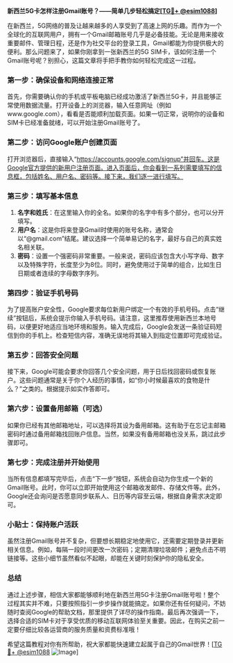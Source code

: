 **新西兰5G卡怎样注册Gmail账号？——简单几步轻松搞定[[TG💪+ @esim1088](https://t.me/s/esim1088)]**

在新西兰，5G网络的普及让越来越多的人享受到了高速上网的乐趣。而作为一个全球化的互联网用户，拥有一个Gmail邮箱账号几乎是必备技能。无论是用来接收重要邮件、管理日程，还是作为社交平台的登录工具，Gmail都能为你提供极大的便利。那么问题来了，如果你刚拿到一张新西兰的5G SIM卡，该如何注册一个Gmail账号呢？别担心，这篇文章将手把手教你如何轻松完成这一过程。

### 第一步：确保设备和网络连接正常

首先，你需要确认你的手机或平板电脑已经成功激活了新西兰5G卡，并且能够正常使用数据流量。打开设备上的浏览器，输入任意网址（例如www.google.com），看看是否能顺利加载页面。如果一切正常，说明你的设备和SIM卡已经准备就绪，可以开始注册Gmail账号了。

### 第二步：访问Google账户创建页面

打开浏览器后，直接输入“https://accounts.google.com/signup”并回车。这是Google官方提供的新用户注册页面。进入页面后，你会看到一系列需要填写的信息框，包括姓名、用户名、密码等。接下来，我们逐一进行填写。

### 第三步：填写基本信息

1. **名字和姓氏**：在这里输入你的全名。如果你的名字中有多个部分，也可以分开填写。
2. **用户名**：这是你将来登录Gmail时使用的账号名称，通常会以“@gmail.com”结尾。建议选择一个简单易记的名字，最好与自己的真实姓名相关联。
3. **密码**：设置一个强密码非常重要。一般来说，密码应该包含大小写字母、数字以及特殊字符，长度至少为8位。同时，避免使用过于简单的组合，比如生日日期或者连续的字母数字序列。

### 第四步：验证手机号码

为了提高账户安全性，Google要求每位新用户绑定一个有效的手机号码。点击“继续”按钮后，系统会提示你输入手机号码。请注意，这里推荐使用新西兰本地号码，以便更好地适应当地环境和服务。输入完成后，Google会发送一条验证码短信到你的手机上。检查短信内容，准确无误地将其输入到指定位置即可完成验证。

### 第五步：回答安全问题

接下来，Google可能会要求你回答几个安全问题，用于日后找回密码或恢复账户。这些问题通常是关于你个人经历的事情，如“你小时候最喜欢的食物是什么？”之类的。根据提示如实作答即可。

### 第六步：设置备用邮箱（可选）

如果你已经有其他邮箱地址，可以选择将其设为备用邮箱。这有助于在忘记主邮箱密码时通过备用邮箱找回账户信息。当然，如果没有备用邮箱也没关系，跳过此步骤即可。

### 第七步：完成注册并开始使用

当所有信息都填写完毕后，点击“下一步”按钮，系统会自动为你生成一个新的Gmail账号。此时，你可以立即开始使用这个邮箱收发邮件、存储文件等。此外，Google还会询问是否愿意同步联系人、日历等内容至云端，根据自身需求决定即可。

### 小贴士：保持账户活跃

虽然注册Gmail账号并不复杂，但要想长期稳定地使用它，还需要定期登录并更新相关信息。例如，每隔一段时间更改一次密码；定期清理垃圾邮件；避免点击不明链接等。这些小细节虽然看似不起眼，却能在关键时刻保护你的隐私安全。

### 总结

通过上述步骤，相信大家都能够顺利地在新西兰用5G卡注册Gmail账号啦！整个过程其实并不难，只要按照指引一步步操作就能搞定。如果你还有任何疑问，不妨随时查阅Google的帮助文档，那里提供了详尽的操作指南。最后再次强调一下，选择合适的SIM卡对于享受优质的移动互联网体验至关重要。因此，在购买之前一定要仔细比较各运营商的服务质量和资费标准哦！

希望这篇教程对你有所帮助，祝大家都能快速建立起属于自己的Gmail世界！[[TG💪+ @esim1088](https://t.me/s/esim1088) ![Image](https://i.postimg.cc/4NQfJmqS/Snipaste-2025-05-13-00-14-12.png)]